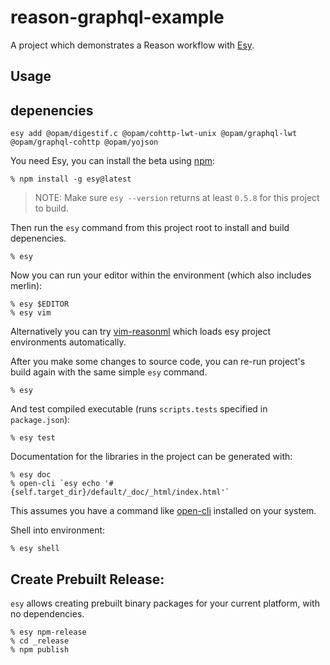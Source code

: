# reason-graphql-example

A project which demonstrates a Reason workflow with [Esy][].

[esy]: https://github.com/esy/esy

## Usage

## depenencies

```bsh
esy add @opam/digestif.c @opam/cohttp-lwt-unix @opam/graphql-lwt @opam/graphql-cohttp @opam/yojson
```

You need Esy, you can install the beta using [npm](https://npmjs.com):

    % npm install -g esy@latest

> NOTE: Make sure `esy --version` returns at least `0.5.8` for this project to build.

Then run the `esy` command from this project root to install and build depenencies.

    % esy

Now you can run your editor within the environment (which also includes merlin):

    % esy $EDITOR
    % esy vim

Alternatively you can try [vim-reasonml](https://github.com/jordwalke/vim-reasonml)
which loads esy project environments automatically.

After you make some changes to source code, you can re-run project's build
again with the same simple `esy` command.

    % esy

And test compiled executable (runs `scripts.tests` specified in
`package.json`):

    % esy test

Documentation for the libraries in the project can be generated with:

    % esy doc
    % open-cli `esy echo '#{self.target_dir}/default/_doc/_html/index.html'`

This assumes you have a command like [open-cli](https://github.com/sindresorhus/open-cli) installed on your system.

Shell into environment:

    % esy shell

## Create Prebuilt Release:

`esy` allows creating prebuilt binary packages for your current platform, with
no dependencies.

    % esy npm-release
    % cd _release
    % npm publish

